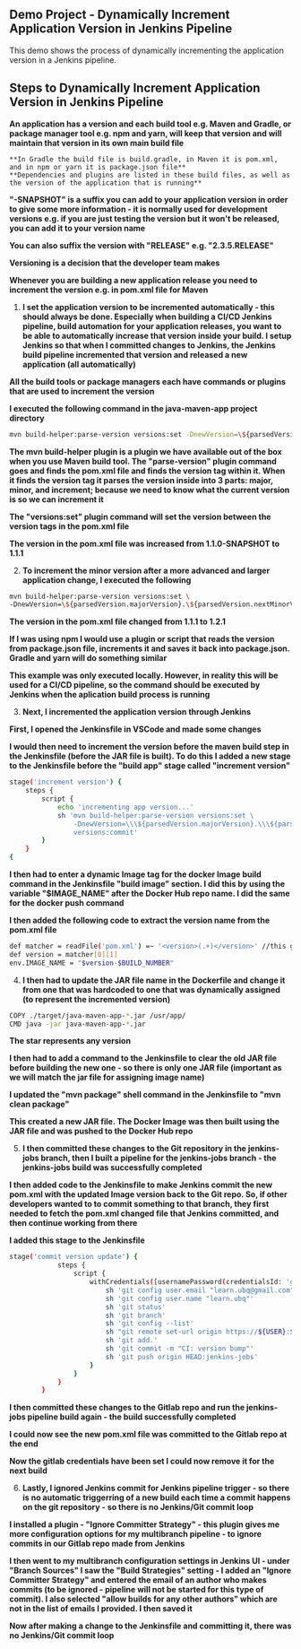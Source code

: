 ## Demo Project - Dynamically Increment Application Version in Jenkins Pipeline

This demo shows the process of dynamically incrementing the application version in a Jenkins pipeline.


## Steps to Dynamically Increment Application Version in Jenkins Pipeline

**An application has a version and each build tool e.g. Maven and Gradle, or package manager tool e.g. npm and yarn, will keep that version and will maintain that version in its own main build file**

    **In Gradle the build file is build.gradle, in Maven it is pom.xml, and in npm or yarn it is package.json file**
    **Dependencies and plugins are listed in these build files, as well as the version of the application that is running**

**"-SNAPSHOT" is a suffix you can add to your application version in order to give some more information - it is normally used for development versions e.g. if you are just testing the version but it won't be released, you can add it to your version name**

**You can also suffix the version with "RELEASE" e.g. "2.3.5.RELEASE"**

**Versioning is a decision that the developer team makes**

**Whenever you are building a new application release you need to increment the version e.g. in pom.xml file for Maven**


1. **I set the application version to be incremented automatically - this should always be done. Especially when building a CI/CD Jenkins pipeline, build automation for your application releases, you want to be able to automatically increase that version inside your build. I setup Jenkins so that when I committed changes to Jenkins, the Jenkins build pipeline incremented that version and released a new application (all automatically)**

**All the build tools or package managers each have commands or plugins that are used to increment the version**

**I executed the following command in the java-maven-app project directory**

```bash
mvn build-helper:parse-version versions:set -DnewVersion=\${parsedVersion.majorVersion}.\${parsedVersion.minorVersion}.\${parsedVersion.nextIncrementalVersion} versions:commit
```

**The mvn build-helper plugin is a plugin we have available out of the box when you use Maven build tool. The "parse-version" plugin command goes and finds the pom.xml file and finds the version tag within it. When it finds the version tag it parses the version inside into 3 parts: major, minor, and increment; because we need to know what the current version is so we can increment it**

**The "versions:set" plugin command will set the version between the version tags in the pom.xml file**

**The version in the pom.xml file was increased from 1.1.0-SNAPSHOT to 1.1.1**

2. **To increment the minor version after a more advanced and larger application change, I executed the following**

```bash
mvn build-helper:parse-version versions:set \
-DnewVersion=\${parsedVersion.majorVersion}.\${parsedVersion.nextMinorVersion}.\${parsedVersion.incrementalVersion} versions:commit
```

**The version in the pom.xml file changed from 1.1.1 to 1.2.1**

**If I was using npm I would use a plugin or script that reads the version from package.json file, increments it and saves it back into package.json. Gradle and yarn will do something similar**

**This example was only executed locally. However, in reality this will be used for a CI/CD pipeline, so the command should be executed by Jenkins when the aplication build process is running**

3. **Next, I incremented the application version through Jenkins**

**First, I opened the Jenkinsfile in VSCode and made some changes**

**I would then need to increment the version before the maven build step in the Jenkinsfile (before the JAR file is built). To do this I added a new stage to the Jenkinsfile before the "build app" stage called "increment version"**

```bash
stage('increment version') {
    steps {
        script {
            echo 'incrementing app version...'
            sh 'mvn build-helper:parse-version versions:set \
                -DnewVersion=\\\${parsedVersion.majorVersion}.\\\${parsedVersion.minorVersion}.\\\${parsedVersion.nextIncrementalVersion} \
                versions:commit'
        }
    }
{
```

**I then had to enter a dynamic Image tag for the docker Image build command in the Jenkinsfile "build image" section. I did this by using the variable "$IMAGE_NAME" after the Docker Hub repo name. I did the same for the docker push command**

**I then added the following code to extract the version name from the pom.xml file**

```bash
def matcher = readFile('pom.xml') =~ '<version>(.+)</version>' //this gives me an array
def version = matcher[0][1]
env.IMAGE_NAME = "$version-$BUILD_NUMBER"
```

4. **I then had to update the JAR file name in the Dockerfile and change it from one that was hardcoded to one that was dynamically assigned (to represent the incremented version)**

```bash
COPY ./target/java-maven-app-*.jar /usr/app/
CMD java -jar java-maven-app-*.jar
```

**The star represents any version**

**I then had to add a command to the Jenkinsfile to clear the old JAR file before building the new one - so there is only one JAR file (important as we will match the jar file for assigning image name)**

**I updated the "mvn package" shell command in the Jenkinsfile to "mvn clean package"**

**This created a new JAR file. The Docker Image was then built using the JAR file and was pushed to the Docker Hub repo**

5. **I then committed these changes to the Git repository in the jenkins-jobs branch, then I built a pipeline for the jenkins-jobs branch - the jenkins-jobs build was successfully completed**

**I then added code to the Jenkinsfile to make Jenkins commit the new pom.xml with the updated Image version back to the Git repo. So, if other developers wanted to to commit something to that branch, they first needed to fetch the pom.xml changed file that Jenkins committed, and then continue working from there**

**I added this stage to the Jenkinsfile**

```bash
stage('commit version update') {
            steps {
                script {
                    withCredentials([usernamePassword(credentialsId: 'gitlab-credentials', passwordVariable: 'PASS', usernameVariable: 'USER')]) {
                        sh 'git config user.email "learn.ubq@gmail.com"'
                        sh 'git config user.name "learn.ubq"'
                        sh 'git status'
                        sh 'git branch'
                        sh 'git config --list'
                        sh "git remote set-url origin https://${USER}:${PASS}@gitlab.com/learn.ubq-group/08-jenkins.git"
                        sh 'git add.'
                        sh 'git commit -m "CI: version bump"'
                        sh 'git push origin HEAD:jenkins-jobs'
                    }
                }
            }
        }
```

**I then committed these changes to the Gitlab repo and run the jenkins-jobs pipeline build again - the build successfully completed**

**I could now see the new pom.xml file was committed to the Gitlab repo at the end**

**Now the gitlab credentials have been set I could now remove it for the next build**

6. **Lastly, I ignored Jenkins commit for Jenkins pipeline trigger - so there is no automatic triggerring of a new build each time a commit happens on the git repository - so there is no Jenkins/Git commit loop**

**I installed a plugin - "Ignore Committer Strategy" - this plugin gives me more configuration options for my multibranch pipeline - to ignore commits in our Gitlab repo made from Jenkins**

**I then went to my multibranch configuration settings in Jenkins UI - under "Branch Sources" I saw the "Build Strategies" setting - I added an "Ignore Committer Strategy" and entered the email of an author who makes commits (to be ignored - pipeline will not be started for this type of commit). I also selected "allow builds for any other authors" which are not in the list of emails I provided. I then saved it**

**Now after making a change to the Jenkinsfile and committing it, there was no Jenkins/Git commit loop**
